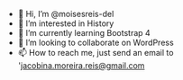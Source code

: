 - 👋 Hi, I’m @moisesreis-del
- 👀 I’m interested in History
- 🌱 I’m currently learning Bootstrap 4
- 💞️ I’m looking to collaborate on WordPress
- 📫 How to reach me, just send an email to 'jacobina.moreira.reis@gmail.com
